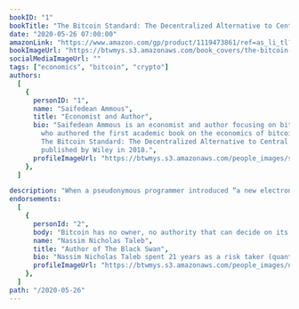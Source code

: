 ```yaml
---
bookID: "1"
bookTitle: "The Bitcoin Standard: The Decentralized Alternative to Central Banking"
date: "2020-05-26 07:00:00"
amazonLink: "https://www.amazon.com/gp/product/1119473861/ref=as_li_tl?ie=UTF8&camp=1789&creative=9325&creativeASIN=1119473861&linkCode=as2&tag=booksthatm00e-20&linkId=34e022ab9f69a5a8c55c966cfb84704c"
bookImageUrl: "https://btwmys.s3.amazonaws.com/book_covers/the-bitcoin-standard.png"
socialMediaImageUrl: ""
tags: ["economics", "bitcoin", "crypto"]
authors:
  [
    {
      personID: "1",
      name: "Saifedean Ammous",
      title: "Economist and Author",
      bio: "Saifedean Ammous is an economist and author focusing on bitcoin,
        who authored the first academic book on the economics of bitcoin,
        The Bitcoin Standard: The Decentralized Alternative to Central Banking,
        published by Wiley in 2018.",
      profileImageUrl: "https://btwmys.s3.amazonaws.com/people_images/saifedean-ammous.png",
    },
  ]

description: "When a pseudonymous programmer introduced “a new electronic cash system that’s fully peer-to-peer, with no trusted third party” to a small online mailing list in 2008, very few paid attention. Ten years later, and against all odds, this upstart autonomous decentralized software offers an unstoppable and globally-accessible hard money alternative to modern central banks. The Bitcoin Standard analyzes the historical context to the rise of Bitcoin, the economic properties that have allowed it to grow quickly, and its likely economic, political, and social implications."
endorsements:
  [
    {
      personId: "2",
      body: "Bitcoin has no owner, no authority that can decide on its fate. It is owned by the crowd, its users. And it now has a track record of several years, enough for it to be an animal in its own right. Its mere existence is an insurance policy that will remind governments that the last object the establishment could control, namely, the currency, is no longer their monopoly. This gives us, the crowd, an insurance policy against an Orwellian future.",
      name: "Nassim Nicholas Taleb",
	  title: "Author of The Black Swan",
	  bio: "Nassim Nicholas Taleb spent 21 years as a risk taker (quantitative  trader) before becoming a researcher in philosophical, mathematical and (mostly) practical problems with probability. Taleb is the author of a multivolume essay, the Incerto (The Black Swan, Fooled by Randomness, Antifragile, and Skin in the Game) covering broad facets of uncertainty. It has been published  into 41 languages.In addition to his trader life, Taleb has also written, as a backup of the Incerto, more than 70 scholarly papers in mathematical statistics, quantitative finance, statistical physics, philosophy, ethics, economics, & international affairs, around the notion of risk and probability  (grouped in the Technical Incerto ).  Taleb is currently Distinguished Professor of Risk Engineering at NYU's Tandon School of Engineering (only a quarter time position). His current focus is on the properties of systems that can handle disorder (antifragile).Taleb refuses all honors and anything that 'turns knowledge into a spectator sport'",
      profileImageUrl: "https://btwmys.s3.amazonaws.com/people_images/nassim-nicholas-taleb.png",
    },
  ]
path: "/2020-05-26"
---
```

